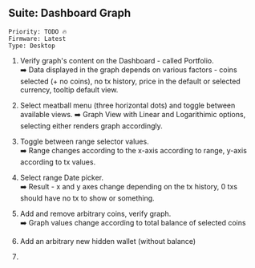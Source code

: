 ## Suite: Dashboard Graph 

```
Priority: TODO 🔥
Firmware: Latest
Type: Desktop
```

1. Verify graph's content on the Dashboard - called Portfolio.\
  ➡️ Data displayed in the graph depends on various factors - coins selected (+ no coins), no tx history, price in the default or selected currency, tooltip default view.
2. Select meatball menu (three horizontal dots) and toggle between available views.
  ➡️ Graph View with Linear and Logarithimic options, selecting either renders graph accordingly. 
3. Toggle between range selector values.\
  ➡️ Range changes according to the x-axis according to range, y-axis according to tx values.
4. Select range Date picker.\
  ➡️ Result - x and y axes change depending on the tx history, 0 txs should have no tx to show or something.
5. Add and remove arbitrary coins, verify graph.\
  ➡️ Graph values change according to total balance of selected coins
6. Add an arbitrary new hidden wallet (without balance)

7. 
